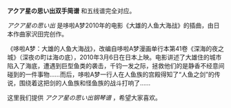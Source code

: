 

**アクア星の思い出双手简谱** 和五线谱完全对应。

_アクア星の思い出_ 是哆啦A梦2010年的电影《大雄的人鱼大海战》的插曲，由日本作曲家沢田完创作。

《哆啦A梦：大雄的人鱼大海战》，改编自哆啦A梦漫画单行本第41卷《深海的夜之城》（深夜の町は海の底），2010年3月6日在日本上映。电影讲述了大雄住的城市陷入了海底，遭遇到巨型鱼类的袭击，千钧一发之际，拯救他们的是静香不经意间碰到的一件事物……而后，哆啦A梦一行人在人鱼族的宫殿得知了“人鱼之剑”的传说，围绕着这把剑的人鱼族和怪鱼族的战斗打响了……

这里我们提供 _アクア星の思い出钢琴谱_ ，希望大家喜欢。

